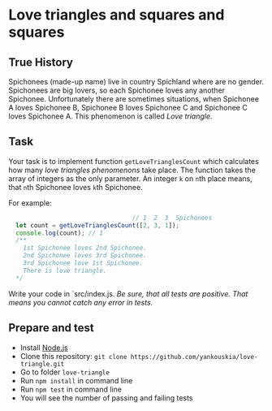 # Love triangles and squares and squares

## True History
Spichonees (made-up name) live in country Spichland where are no gender. Spichonees are big lovers, so each Spichonee loves any another Spichonee. Unfortunately there are sometimes situations, when Spichonee A loves Spichonee B, Spichonee B loves Spichonee C and Spichonee C loves Spichonee A. This phenomenon is called *Love triangle*.

## Task
Your task is to implement function `getLoveTrianglesCount` which calculates how many *love triangles phenomenons* take place. The function takes the array of integers as the only parameter. An integer `k` on `n`th place means, that `n`th Spichonee loves `k`th Spichonee.

For example:
```js
                                  // 1  2  3  Spichonees
  let count = getLoveTrianglesCount([2, 3, 1]);
  console.log(count); // 1
  /**
    1st Spichonee loves 2nd Spichonee.
    2nd Spichonee loves 3rd Spichonee.
    3rd Spichonee love 1st Spichonee.
    There is love triangle.
  */
```

Write your code in `src/index.js.
*Be sure, that all tests are positive. That means you cannot catch any error in tests.*


## Prepare and test

- Install [Node.js](https://nodejs.org/en/)
- Clone this repository: `git clone https://github.com/yankouskia/love-triangle.git`
- Go to folder `love-triangle`
- Run `npm install` in command line
- Run `npm test` in command line
- You will see the number of passing and failing tests
